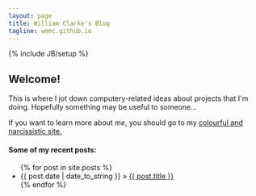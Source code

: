 ```yaml
---
layout: page
title: William Clarke's Blog
tagline: wmmc.github.io
---
```

{% include JB/setup %}

## Welcome!

This is where I jot down computery-related ideas about projects that I'm doing.
Hopefully something may be useful to someone...

If you want to learn more about _me_, you should go to my [colourful and narcissistic site.](http://wmmclarke.com)


#### Some of my recent posts:

<ul class="posts">
  {% for post in site.posts %}
    <li><span>{{ post.date | date_to_string }}</span> &raquo; <a href="{{ BASE_PATH }}{{ post.url }}">{{ post.title }}</a></li>
  {% endfor %}
</ul>
